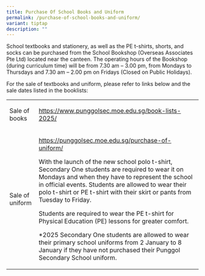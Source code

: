 ```yaml
---
title: Purchase Of School Books and Uniform
permalink: /purchase-of-school-books-and-uniform/
variant: tiptap
description: ""
---
```

<p>School textbooks and stationery, as well as the PE t-shirts, shorts, and
socks can be purchased from the School Bookshop (Overseas Associates Pte
Ltd) located near the canteen. The operating hours of the Bookshop (during
curriculum time) will be from 7.30 am – 3.00 pm, from Mondays to Thursdays
and 7.30 am – 2.00 pm on Fridays (Closed on Public Holidays).</p>
<p>For the sale of textbooks and uniform, please refer to links below and
the sale dates listed in the booklists:</p>
<table style="minWidth: 50px">
<colgroup>
<col>
<col>
</colgroup>
<tbody>
<tr>
<td rowspan="1" colspan="1">
<p>Sale of books</p>
</td>
<td rowspan="1" colspan="1">
<p><a href="https://www.punggolsec.moe.edu.sg/book-lists-2025/" rel="noopener nofollow" target="_blank">https://www.punggolsec.moe.edu.sg/book-lists-2025/</a>
</p>
</td>
</tr>
<tr>
<td rowspan="1" colspan="1">
<p>Sale of uniform</p>
</td>
<td rowspan="1" colspan="1">
<p><a href="/purchase-of-uniform/" rel="noopener nofollow" target="_blank">https://punggolsec.moe.edu.sg/purchase-of-uniform/</a>
</p>
<p></p>
<p>With the launch of the new school polo t-shirt, Secondary One students
are required to wear it on Mondays and when they have to represent the
school in official events. Students are allowed to wear their polo t-shirt
or PE t-shirt with their skirt or pants from Tuesday to Friday.</p>
<p>Students are required to wear the PE t-shirt for Physical Education (PE)
lessons for greater comfort.</p>
<p>*2025 Secondary One students are allowed to wear their primary school
uniforms from 2 January to 8 January if they have not purchased their Punggol
Secondary School uniform.</p>
</td>
</tr>
</tbody>
</table>
<p></p>